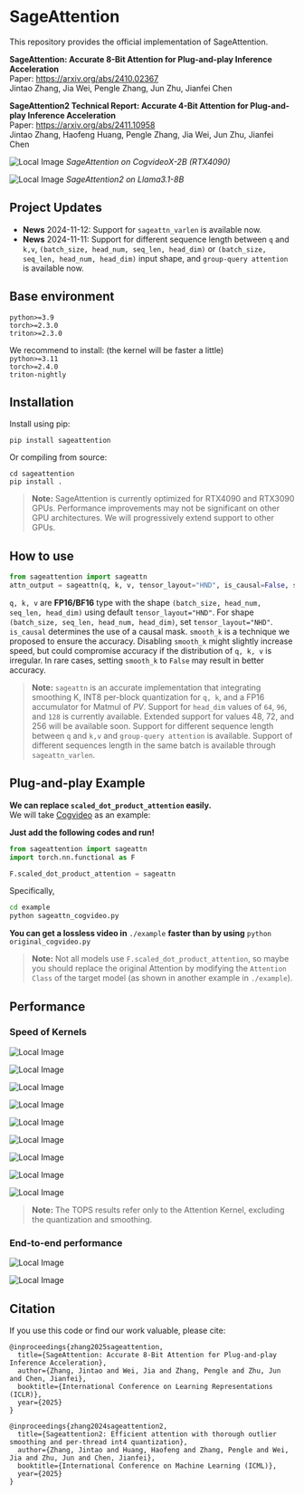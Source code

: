 # SageAttention

This repository provides the official implementation of SageAttention.

**SageAttention: Accurate 8-Bit Attention for Plug-and-play Inference Acceleration**  
Paper: https://arxiv.org/abs/2410.02367  
Jintao Zhang, Jia Wei, Pengle Zhang, Jun Zhu, Jianfei Chen

**SageAttention2 Technical Report: Accurate 4-Bit Attention for Plug-and-play Inference Acceleration**  
Paper: https://arxiv.org/abs/2411.10958  
Jintao Zhang, Haofeng Huang, Pengle Zhang, Jia Wei, Jun Zhu, Jianfei Chen

![Local Image](./assets/intro.png)
*SageAttention on CogvideoX-2B (RTX4090)*

![Local Image](./assets/intro2.png)
*SageAttention2 on Llama3.1-8B*


## Project Updates
- **News** 2024-11-12: Support for `sageattn_varlen` is available now.
- **News** 2024-11-11: Support for different sequence length between `q` and `k,v`,  `(batch_size, head_num, seq_len, head_dim)` or `(batch_size, seq_len, head_num, head_dim)` input shape, and `group-query attention` is available now.


## Base environment
`python>=3.9`   
`torch>=2.3.0`  
`triton>=2.3.0` 

We recommend to install: (the kernel will be faster a little)  
`python>=3.11`  
`torch>=2.4.0`  
`triton-nightly`


## Installation
Install using pip:  
```
pip install sageattention
```

Or compiling from source:
```
cd sageattention 
pip install .
```


> **Note:** SageAttention is currently optimized for RTX4090 and RTX3090 GPUs. Performance improvements may not be significant on other GPU architectures. We will progressively extend support to other GPUs.


## How to use
```python
from sageattention import sageattn
attn_output = sageattn(q, k, v, tensor_layout="HND", is_causal=False, smooth_k=True)
```
`q, k, v` are **FP16/BF16** type with the shape `(batch_size, head_num, seq_len, head_dim)` using default `tensor_layout="HND"`. For shape `(batch_size, seq_len, head_num, head_dim)`, set `tensor_layout="NHD"`. `is_causal` determines the use of a causal mask. `smooth_k` is a technique we proposed to ensure the accuracy. Disabling `smooth_k` might slightly increase speed, but could compromise accuracy if the distribution of `q, k, v` is irregular. In rare cases, setting `smooth_k` to `False` may result in better accuracy.

> **Note:** `sageattn` is an accurate implementation that integrating smoothing K, INT8 per-block quantization for `q, k`, and a FP16 accumulator for Matmul of $PV$. 
Support for `head_dim` values of `64`, `96`, and `128` is currently available. Extended support for values 48, 72, and 256 will be available soon.
Support for different sequence length between `q` and `k,v` and `group-query attention` is available.
Support of different sequences length in the same batch is available through `sageattn_varlen`.




## **Plug-and-play Example**

**We can replace `scaled_dot_product_attention` easily.**  
We will take [Cogvideo](https://huggingface.co/THUDM/CogVideoX-2b) as an example:

**Just add the following codes and run!**
```python
from sageattention import sageattn
import torch.nn.functional as F

F.scaled_dot_product_attention = sageattn
```

Specifically,

```bash
cd example
python sageattn_cogvideo.py
```

**You can get a lossless video in** `./example` **faster than by using** `python original_cogvideo.py`

> **Note:** Not all models use `F.scaled_dot_product_attention`, so maybe you should replace the original Attention by modifying the `Attention Class` of the target model (as shown in another example in `./example`).


## Performance
### Speed of Kernels


![Local Image](./assets/A800_hd128.png)

![Local Image](./assets/A100_hd128.png)

![Local Image](./assets/A6000_hd128.png)

![Local Image](./assets/3090_hd64.png)

![Local Image](./assets/3090_hd128.png)

![Local Image](./assets/4090_hd64.png)

![Local Image](./assets/4090_hd128.png)

![Local Image](./assets/L20_hd64.png)

![Local Image](./assets/L20_hd128.png)

> **Note:** The TOPS results refer only to the Attention Kernel, excluding the quantization and smoothing.

### End-to-end performance
![Local Image](./assets/real_speedup.png)

![Local Image](./assets/end-to-end_performance.png)


## Citation
If you use this code or find our work valuable, please cite:
```
@inproceedings{zhang2025sageattention,
  title={SageAttention: Accurate 8-Bit Attention for Plug-and-play Inference Acceleration}, 
  author={Zhang, Jintao and Wei, Jia and Zhang, Pengle and Zhu, Jun and Chen, Jianfei},
  booktitle={International Conference on Learning Representations (ICLR)},
  year={2025}
}

@inproceedings{zhang2024sageattention2,
  title={Sageattention2: Efficient attention with thorough outlier smoothing and per-thread int4 quantization},
  author={Zhang, Jintao and Huang, Haofeng and Zhang, Pengle and Wei, Jia and Zhu, Jun and Chen, Jianfei},
  booktitle={International Conference on Machine Learning (ICML)},
  year={2025}
}
```
